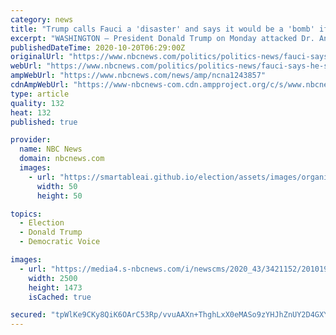 ```yaml
---
category: news
title: "Trump calls Fauci a 'disaster' and says it would be a 'bomb' if he fired him"
excerpt: "WASHINGTON — President Donald Trump on Monday attacked Dr. Anthony Fauci during a phone call with campaign staff, calling the infectious disease specialist a \"disaster\" and saying every time he ..."
publishedDateTime: 2020-10-20T06:29:00Z
originalUrl: "https://www.nbcnews.com/politics/politics-news/fauci-says-he-s-not-surprised-trump-contracted-covid-19-n1243857"
webUrl: "https://www.nbcnews.com/politics/politics-news/fauci-says-he-s-not-surprised-trump-contracted-covid-19-n1243857"
ampWebUrl: "https://www.nbcnews.com/news/amp/ncna1243857"
cdnAmpWebUrl: "https://www-nbcnews-com.cdn.ampproject.org/c/s/www.nbcnews.com/news/amp/ncna1243857"
type: article
quality: 132
heat: 132
published: true

provider:
  name: NBC News
  domain: nbcnews.com
  images:
    - url: "https://smartableai.github.io/election/assets/images/organizations/nbcnews.com-50x50.jpg"
      width: 50
      height: 50

topics:
  - Election
  - Donald Trump
  - Democratic Voice

images:
  - url: "https://media4.s-nbcnews.com/i/newscms/2020_43/3421152/201019-dr-fauci-mc-1148_3ed84c1ace06fe5ca93514b6865a2068.JPG"
    width: 2500
    height: 1473
    isCached: true

secured: "tpWlKe9CKy8QiK6OArC53Rp/vvuAAXn+ThghLxX0eMASo9zYHJhZnUY2D4GXYD6PE6mfwtnaOd8ohY8LD4lu0ZWtnIVPb3cws85FPIE5QedKQcpvpwPVmr079dkYwX2hIyEuSHcWlyaxBDt/Ic174Co4dctk3ezf04TcTMhrz9mrzVSsuAswyvbQlKEaUkMihdES9vxyEcgXECSqG0j9s/rA9tjwI2y1V8qyWTtfCnNJHWCmS/R+vYCzT67dL53L32Jjz2OhRH7h6qMCXgV1MINHap15SV0xK8Jwu4KzAEySHSvx6Hm0A4IhETwB08qR3i9fyjHKnMIwF4hd9sAXdiL7luFzMri5dr04GrcUG6w=;lJRxZOmyzyv/v2x6s+kkTg=="
---
```


